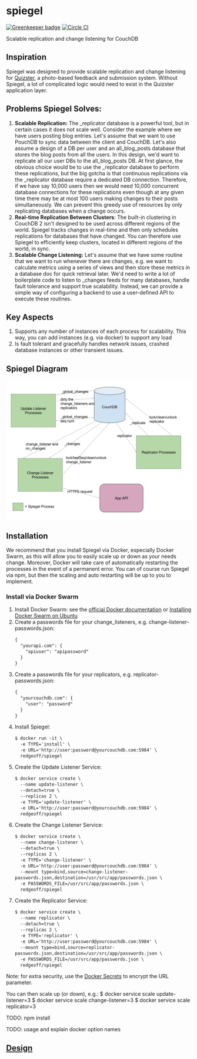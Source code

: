 # spiegel

[![Greenkeeper badge](https://badges.greenkeeper.io/redgeoff/spiegel.svg)](https://greenkeeper.io/) [![Circle CI](https://circleci.com/gh/redgeoff/spiegel.svg?style=svg&circle-token=71ef4a94aae37c96dde8268b3ed094f5fb73dd7f)](https://circleci.com/gh/redgeoff/spiegel)

Scalable replication and change listening for CouchDB

## Inspiration
Spiegel was designed to provide scalable replication and change listening for [Quizster](https://quizster.co), a photo-based feedback and submission system. Without Spiegel, a lot of complicated logic would need to exist in the Quizster application layer.

## Problems Spiegel Solves:
1. **Scalable Replication:** The _replicator database is a powerful tool, but in certain cases it does not scale well. Consider the example where we have users posting blog entries. Let's assume that we want to use PouchDB to sync data between the client and CouchDB. Let's also assume a design of a DB per user and an all_blog_posts database that stores the blog posts from all the users. In this design, we'd want to replicate all our user DBs to the all_blog_posts DB. At first glance, the obvious choice would be to use the _replicator database to perform these replications, but the big gotcha is that continuous replications via the _replicator database require a dedicated DB connection. Therefore, if we have say 10,000 users then we would need 10,000 concurrent database connections for these replications even though at any given time there may be at most 100 users making changes to their posts simultaneously. We can prevent this greedy use of resources by only replicating databases when a change occurs.
2. **Real-time Replication Between Clusters**: The built-in clustering in CouchDB 2 isn't designed to be used across different regions of the world. Spiegel tracks changes in real-time and then only schedules replications for databases that have changed. You can therefore use Spiegel to efficiently keep clusters, located in different regions of the world, in sync.
3. **Scalable Change Listening:** Let's assume that we have some routine that we want to run whenever there are changes, e.g. we want to calculate metrics using a series of views and then store these metrics in a database doc for quick retrieval later. We'd need to write a lot of boilerplate code to listen to _changes feeds for many databases, handle fault tolerance and support true scalability. Instead, we can provide a simple way of configuring a backend to use a user-defined API to execute these routines.

## Key Aspects
1. Supports any number of instances of each process for scalability. This way, you can add instances (e.g. via docker) to support any load
2. Is fault tolerant and gracefully handles network issues, crashed database instances or other transient issues.

## Spiegel Diagram
![Spiegel](spiegel.svg)

## Installation
We recommend that you install Spiegel via Docker, especially Docker Swarm, as this will allow you to easily scale up or down as your needs change. Moreover, Docker will take care of automatically restarting the processes in the event of a permanent error. You can of course run Spiegel via npm, but then the scaling and auto restarting will be up to you to implement.

### Install via Docker Swarm
1. Install Docker Swarm: see the [official Docker documentation](https://docs.docker.com/engine/swarm/swarm-tutorial/) or [Installing Docker Swarm on Ubuntu](https://github.com/redgeoff/docker-ce-vagrant/blob/master/docker.sh)
2. Create a passwords file for your change_listeners, e.g. change-listener-passwords.json:
    ```
    {
      "yourapi.com": {
        "apiuser": "apipassword"
      }
    }
    ```
3. Create a passwords file for your replicators, e.g. replicator-passwords.json:
    ```
    {
      "yourcouchdb.com": {
        "user": "password"
      }
    }
    ```
4. Install Spiegel:
    ```
    $ docker run -it \
      -e TYPE='install' \
      -e URL='http://user:password@yourcouchdb.com:5984' \
      redgeoff/spiegel
    ```
5. Create the Update Listener Service:
    ```
    $ docker service create \
      --name update-listener \
      --detach=true \
      --replicas 2 \
      -e TYPE='update-listener' \
      -e URL='http://user:password@yourcouchdb.com:5984' \
      redgeoff/spiegel
    ```
6. Create the Change Listener Service:
    ```
    $ docker service create \
      --name change-listener \
      --detach=true \
      --replicas 2 \
      -e TYPE='change-listener' \
      -e URL='http://user:password@yourcouchdb.com:5984' \
      --mount type=bind,source=change-listener-passwords.json,destination=/usr/src/app/passwords.json \
      -e PASSWORDS_FILE=/usr/src/app/passwords.json \
      redgeoff/spiegel
    ```
7. Create the Replicator Service:
    ```
    $ docker service create \
      --name replicator \
      --detach=true \
      --replicas 2 \
      -e TYPE='replicator' \
      -e URL='http://user:password@yourcouchdb.com:5984' \
      --mount type=bind,source=replicator-passwords.json,destination=/usr/src/app/passwords.json \
      -e PASSWORDS_FILE=/usr/src/app/passwords.json \
      redgeoff/spiegel
    ```
Note: for extra security, use the [Docker Secrets](https://docs.docker.com/engine/swarm/secrets/#advanced-example-use-secrets-with-a-wordpress-service) to encrypt the URL parameter.

You can then scale up (or down), e.g.:
    $ docker service scale update-listener=3
    $ docker service scale change-listener=3
    $ docker service scale replicator=3

TODO: npm install

TODO: usage and explain docker option names

## [Design](DESIGN.md)
